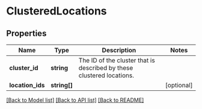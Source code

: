 # ClusteredLocations

## Properties
Name | Type | Description | Notes
------------ | ------------- | ------------- | -------------
**cluster_id** | **string** | The ID of the cluster that is described by these clustered locations. | 
**location_ids** | **string[]** |  | [optional] 

[[Back to Model list]](../../README.md#documentation-for-models) [[Back to API list]](../../README.md#documentation-for-api-endpoints) [[Back to README]](../../README.md)

